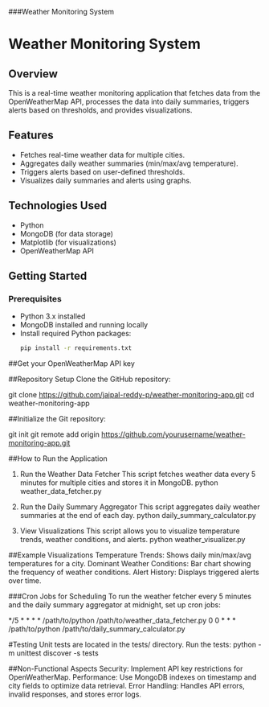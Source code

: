 
###Weather Monitoring System

# Weather Monitoring System

## Overview
This is a real-time weather monitoring application that fetches data from the OpenWeatherMap API, processes the data into daily summaries, triggers alerts based on thresholds, and provides visualizations.

## Features
- Fetches real-time weather data for multiple cities.
- Aggregates daily weather summaries (min/max/avg temperature).
- Triggers alerts based on user-defined thresholds.
- Visualizes daily summaries and alerts using graphs.

## Technologies Used
- Python
- MongoDB (for data storage)
- Matplotlib (for visualizations)
- OpenWeatherMap API

## Getting Started

### Prerequisites
- Python 3.x installed
- MongoDB installed and running locally
- Install required Python packages:
  ```bash
  pip install -r requirements.txt

##Get your OpenWeatherMap API key

##Repository Setup
  Clone the GitHub repository:

  git clone https://github.com/jaipal-reddy-p/weather-monitoring-app.git
  cd weather-monitoring-app

##Initialize the Git repository:

  git init
  git remote add origin https://github.com/yourusername/weather-monitoring-app.git

##How to Run the Application
1. Run the Weather Data Fetcher
This script fetches weather data every 5 minutes for multiple cities and stores it in MongoDB.
  python weather_data_fetcher.py

2. Run the Daily Summary Aggregator
This script aggregates daily weather summaries at the end of each day.
  python daily_summary_calculator.py

3. View Visualizations
This script allows you to visualize temperature trends, weather conditions, and alerts.
  python weather_visualizer.py

##Example Visualizations
  Temperature Trends: Shows daily min/max/avg temperatures for a city.
  Dominant Weather Conditions: Bar chart showing the frequency of weather conditions.
  Alert History: Displays triggered alerts over time.

###Cron Jobs for Scheduling
To run the weather fetcher every 5 minutes and the daily summary aggregator at midnight, set up cron jobs:

*/5 * * * * /path/to/python /path/to/weather_data_fetcher.py
0 0 * * * /path/to/python /path/to/daily_summary_calculator.py

#Testing
Unit tests are located in the tests/ directory.
Run the tests:
  python -m unittest discover -s tests

##Non-Functional Aspects
  Security: Implement API key restrictions for OpenWeatherMap.
  Performance: Use MongoDB indexes on timestamp and city fields to optimize data retrieval.
  Error Handling: Handles API errors, invalid responses, and stores error logs.
